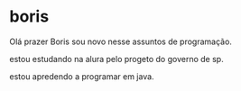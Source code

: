 # boris
Olá prazer Boris sou novo nesse assuntos de programação.

estou estudando na alura pelo progeto do governo de sp.

estou apredendo a programar em java.
